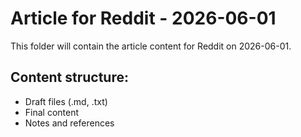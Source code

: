 # Article for Reddit - 2026-06-01

This folder will contain the article content for Reddit on 2026-06-01.

## Content structure:
- Draft files (.md, .txt)
- Final content
- Notes and references

